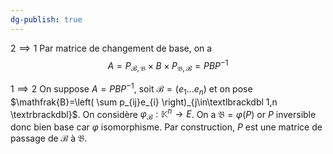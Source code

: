 ```yaml
---
dg-publish: true
---
```


$2\implies 1$
Par matrice de changement de base, on a
$$
A=P_{\mathcal{B},\mathfrak{B}}\times B\times P_{\mathfrak{B},\mathcal{B}}=PBP^{-1}
$$

$1\implies 2$
On suppose $A=PBP^{-1}$, soit $\mathcal{B}=(e_{1}\dots e_{n})$ et on pose $\mathfrak{B}=\left( \sum p_{ij}e_{i} \right)_{j\in\textlbrackdbl 1,n \textrbrackdbl}$. On considère $\varphi_{\mathcal{B}}:\mathbb{K}^{n}\to E$. On a $\mathfrak{B}=\varphi(P)$ or $P$ inversible donc bien base car $\varphi$ isomorphisme. Par construction, $P$ est une matrice de passage de $\mathcal{B}$ à $\mathfrak{B}$.